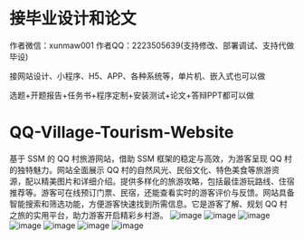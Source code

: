 # 接毕业设计和论文
作者微信：xunmaw001  作者QQ：2223505639(支持修改、部署调试、支持代做毕设)

接网站设计、小程序、H5、APP、各种系统等，单片机、嵌入式也可以做

选题+开题报告+任务书+程序定制+安装测试+论文+答辩PPT都可以做
# QQ-Village-Tourism-Website
基于 SSM 的 QQ 村旅游网站，借助 SSM 框架的稳定与高效，为游客呈现 QQ 村的独特魅力。网站全面展示 QQ 村的自然风光、民俗文化、特色美食等旅游资源，配以精美图片和详细介绍。提供多样化的旅游攻略，包括最佳游玩路线、住宿推荐等。游客可在线预订门票、民宿，还能查看实时的游客评价与反馈。网站具备智能搜索和筛选功能，方便游客快速找到所需信息。它是游客了解、规划 QQ 村之旅的实用平台，助力游客开启精彩乡村游。 
![image](https://github.com/user-attachments/assets/70545b27-aab8-425d-86fa-b9359a3e4b57)
![image](https://github.com/user-attachments/assets/0b565e8d-c369-41d1-b1ea-ff6ff021560d)
![image](https://github.com/user-attachments/assets/fdcfbb86-cddc-4a46-9a8c-3cc68422f40c)
![image](https://github.com/user-attachments/assets/b26eec57-f503-4c91-aef8-54690954e3b2)
![image](https://github.com/user-attachments/assets/57c63376-609f-4441-ab8b-173c732e9216)
![image](https://github.com/user-attachments/assets/3b6109c9-6f10-4a41-bb68-1960ac402e5f)
![image](https://github.com/user-attachments/assets/f7348af0-2200-4a70-8f9a-c2b1a91c49b0)
